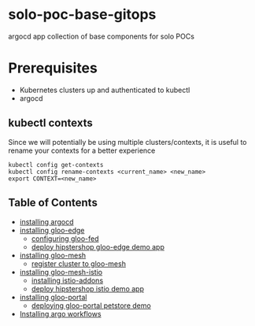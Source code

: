 # solo-poc-base-gitops
 argocd app collection of base components for solo POCs
 
# Prerequisites
- Kubernetes clusters up and authenticated to kubectl
- argocd

## kubectl contexts
Since we will potentially be using multiple clusters/contexts, it is useful to rename your contexts for a better experience
```
kubectl config get-contexts
kubectl config rename-contexts <current_name> <new_name>
export CONTEXT=<new_name>
```

## Table of Contents
- [installing argocd](https://github.com/ably77/solo-poc-base-gitops/tree/main/argocd)
- [installing gloo-edge](https://github.com/ably77/solo-poc-base-gitops/tree/main/apps/gloo-edge)
  - [configuring gloo-fed](https://github.com/ably77/solo-poc-base-gitops/tree/main/apps/gloo-edge#configuring-gloo-fed)
  - [deploy hipstershop gloo-edge demo app](https://github.com/ably77/solo-poc-base-gitops/tree/main/apps/hipstershop/edge)
- [installing gloo-mesh](https://github.com/ably77/solo-poc-base-gitops/tree/main/apps/gloo-mesh)
  - [register cluster to gloo-mesh](https://github.com/ably77/solo-poc-base-gitops/tree/main/apps/gloo-mesh#register-current-cluster-istio-deployment-with-gloo-mesh-using-meshctl-useful-for-kind-or-local-deployments)
- [installing gloo-mesh-istio](https://github.com/ably77/solo-poc-base-gitops/tree/main/apps/gm-istio)
  - [installing istio-addons](https://github.com/ably77/solo-poc-base-gitops/tree/main/apps/gm-istio#install-istio-addons)
  - [deploy hipstershop istio demo app](https://github.com/ably77/solo-poc-base-gitops/tree/main/apps/hipstershop/istio)
- [installing gloo-portal](https://github.com/ably77/solo-poc-base-gitops/tree/main/apps/gloo-portal)
  - [deploying gloo-portal petstore demo](https://github.com/ably77/solo-poc-base-gitops/tree/main/apps/gloo-portal#optional-deploy-petstore-gloo-portal-demo-app)
- [Installing argo workflows](./argo-workflows/README.md)
